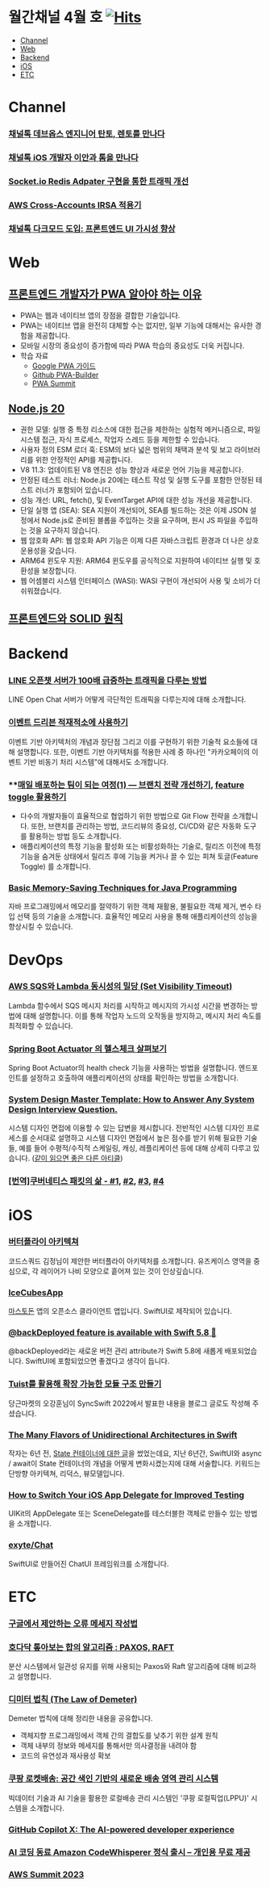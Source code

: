 # 월간채널 4월 호 [![Hits](https://hits.seeyoufarm.com/api/count/incr/badge.svg?url=https%3A%2F%2Fgithub.com%2Fchannel-io%2Fmonthly-channel%2Fblob%2Fmain%2Fissues%2F2023-04.md&count_bg=%2379C83D&title_bg=%23555555&icon=&icon_color=%23E7E7E7&title=hits&edge_flat=false)](https://hits.seeyoufarm.com)

- [Channel](#channel)
- [Web](#web)
- [Backend](#backend)
- [iOS](#ios)
- [ETC](#etc)

# Channel

### [채널톡 데브옵스 엔지니어 탄토, 렌토를 만나다](https://channel.io/ko/blog/devops-developer-interview-tantolento)

### [채널톡 iOS 개발자 이안과 톰을 만나다](https://channel.io/ko/blog/ios-engineer-interview-iantom)

### [Socket.io Redis Adpater 구현을 통한 트래픽 개선](https://channel.io/ko/blog/tech-socketio-redis-adapter-improvement/)

### [AWS Cross-Accounts IRSA 적용기](https://channel.io/ko/blog/tech-aws-cross-accounts-irsa/)

### [채널톡 다크모드 도입: 프론트엔드 UI 가시성 향상](https://channel.io/ko/blog/tech-frontend-darkmode/)

# Web

## **[프론트엔드 개발자가 PWA 알아야 하는 이유](https://yozm.wishket.com/magazine/detail/1969/)**

- PWA는 웹과 네이티브 앱의 장점을 결합한 기술입니다.
- PWA는 네이티브 앱을 완전히 대체할 수는 없지만, 일부 기능에 대해서는 유사한 경험을 제공합니다.
- 모바일 시장의 중요성이 증가함에 따라 PWA 학습의 중요성도 더욱 커집니다.
- 학습 자료
    - [Google PWA 가이드](https://web.dev/learn/pwa/)
    - [Github PWA-Builder](https://github.com/pwa-builder)
    - [PWA Summit](https://pwasummit.org/)

## [Node.js 20](https://nodejs.org/en/blog/announcements/v20-release-announce)

- 권한 모델: 실행 중 특정 리소스에 대한 접근을 제한하는 실험적 메커니즘으로, 파일 시스템 접근, 자식 프로세스, 작업자 스레드 등을 제한할 수 있습니다.
- 사용자 정의 ESM 로더 훅: ESM의 보다 넓은 범위의 채택과 분석 및 보고 라이브러리를 위한 안정적인 API를 제공합니다.
- V8 11.3: 업데이트된 V8 엔진은 성능 향상과 새로운 언어 기능을 제공합니다.
- 안정된 테스트 러너: Node.js 20에는 테스트 작성 및 실행 도구를 포함한 안정된 테스트 러너가 포함되어 있습니다.
- 성능 개선: URL, fetch(), 및 EventTarget API에 대한 성능 개선을 제공합니다.
- 단일 실행 앱 (SEA): SEA 지원이 개선되어, SEA를 빌드하는 것은 이제 JSON 설정에서 Node.js로 준비된 블롭을 주입하는 것을 요구하며, 원시 JS 파일을 주입하는 것을 요구하지 않습니다.
- 웹 암호화 API: 웹 암호화 API 기능은 이제 다른 자바스크립트 환경과 더 나은 상호 운용성을 갖습니다.
- ARM64 윈도우 지원: ARM64 윈도우를 공식적으로 지원하여 네이티브 실행 및 호환성을 보장합니다.
- 웹 어셈블리 시스템 인터페이스 (WASI): WASI 구현이 개선되어 사용 및 소비가 더 쉬워졌습니다.

## ****[프론트엔드와 SOLID 원칙](https://fe-developers.kakaoent.com/2023/230330-frontend-solid/)****

# Backend

### ****[LINE 오픈챗 서버가 100배 급증하는 트래픽을 다루는 방법](https://engineering.linecorp.com/ko/blog/how-line-openchat-server-handles-extreme-traffic-spikes)****

LINE Open Chat 서버가 어떻게 극단적인 트래픽을 다루는지에 대해 소개합니다. 

### [이벤트 드리븐 적재적소에 사용하기](https://tech.kakaopay.com/post/event-driven-architecture/)

이벤트 기반 아키텍처의 개념과 장단점 그리고 이를 구현하기 위한 기술적 요소들에 대해 설명합니다. 또한, 이벤트 기반 아키텍처를 적용한 사례 중 하나인 "카카오페이의 이벤트 기반 비동기 처리 시스템"에 대해서도 소개합니다.

### ****[매일 배포하는 팀이 되는 여정(1) — 브랜치 전략 개선하기](https://medium.com/daangn/%EB%A7%A4%EC%9D%BC-%EB%B0%B0%ED%8F%AC%ED%95%98%EB%8A%94-%ED%8C%80%EC%9D%B4-%EB%90%98%EB%8A%94-%EC%97%AC%EC%A0%95-1-%EB%B8%8C%EB%9E%9C%EC%B9%98-%EC%A0%84%EB%9E%B5-%EA%B0%9C%EC%84%A0%ED%95%98%EA%B8%B0-1a1df85b2cff), [feature toggle 활용하기](https://medium.com/daangn/매일-배포하는-팀이-되는-여정-2-feature-toggle-활용하기-b52c4a1810cd)**

- 다수의 개발자들이 효율적으로 협업하기 위한 방법으로 Git Flow 전략을 소개합니다. 또한, 브랜치를 관리하는 방법, 코드리뷰의 중요성, CI/CD와 같은 자동화 도구를 활용하는 방법 등도 소개합니다.
- 애플리케이션의 특정 기능을 활성화 또는 비활성화하는 기술로, 릴리즈 이전에 특정 기능을 숨겨둔 상태에서 릴리즈 후에 기능을 켜거나 끌 수 있는 피쳐 토글(Feature Toggle) 를 소개합니다.

### [Basic Memory-Saving Techniques for Java Programming](https://medium.com/javarevisited/basic-memory-saving-techniques-for-java-programming-6677a7237a69)

자바 프로그래밍에서 메모리를 절약하기 위한 객체 재활용, 불필요한 객체 제거, 변수 타입 선택 등의 기술을 소개합니다. 효율적인 메모리 사용을 통해 애플리케이션의 성능을 향상시킬 수 있습니다.

# DevOps

### [AWS SQS와 Lambda 동시성의 밀당 (Set Visibility Timeout)](https://medium.com/zigbang/aws-sqs%EC%99%80-lambda-%EB%8F%99%EC%8B%9C%EC%84%B1%EC%9D%98-%EB%B0%80%EB%8B%B9-set-visibility-timeout-2e8f630b0159)

Lambda 함수에서 SQS 메시지 처리를 시작하고 메시지의 가시성 시간을 변경하는 방법에 대해 설명합니다. 이를 통해 작업자 노드의 오작동을 방지하고, 메시지 처리 속도를 최적화할 수 있습니다.

### **[Spring Boot Actuator 의 헬스체크 살펴보기](https://toss.tech/article/how-to-work-health-check-in-spring-boot-actuator)**

Spring Boot Actuator의 health check 기능을 사용하는 방법을 설명합니다. 엔드포인트를 설정하고 호출하여 애플리케이션의 상태를 확인하는 방법을 소개합니다.

### [System Design Master Template: How to Answer Any System Design Interview Question.](https://levelup.gitconnected.com/system-design-master-template-how-to-answer-any-system-design-interview-question-ee5dc332acd5)

시스템 디자인 면접에 이용할 수 있는 답변을 제시합니다. 전반적인 시스템 디자인 프로세스를 순서대로 설명하고 시스템 디자인 면접에서 높은 점수를 받기 위해 필요한 기술들, 예를 들어 수평적/수직적 스케일링, 캐싱, 레플리케이션 등에 대해 상세히 다루고 있습니다. ([같이 읽으면 좋은 다른 아티클](https://iorilan.medium.com/i-asked-this-system-design-question-to-3-guys-during-a-developer-interview-and-none-of-them-gave-9c23abe45687))

### [[번역]쿠버네티스 패킷의 삶 - #1](https://coffeewhale.com/packet-network1)****,**** [#2](https://coffeewhale.com/packet-network2), [#3](https://coffeewhale.com/packet-network3), [#4](https://coffeewhale.com/packet-network4)

# iOS

### [버터플라이 아키텍쳐](https://medium.com/@jungkim/%EB%B2%84%ED%84%B0%ED%94%8C%EB%9D%BC%EC%9D%B4-%EC%95%84%ED%82%A4%ED%85%8D%EC%B2%98%EB%A5%BC-%EC%86%8C%EA%B0%9C%ED%95%A9%EB%8B%88%EB%8B%A4-9d4abd71c3c1)

코드스쿼드 김정님이 제안한 버터플라이 아키텍처를 소개합니다. 유즈케이스 영역을 중심으로, 각 레이어가 나비 모양으로 흩어져 있는 것이 인상깊습니다.

### [IceCubesApp](https://github.com/Dimillian/IceCubesApp)

[마스토돈](https://apps.apple.com/kr/app/mastodon-for-iphone-and-ipad/id1571998974) 앱의 오픈소스 클라이언트 앱입니다. SwiftUI로 제작되어 있습니다.

### [@backDeployed feature is available with Swift 5.8 🚀](https://medium.com/@acakiralar/backdeployed-feature-is-available-with-swift-5-8-99057cbd6aa7)

@backDeployed라는 새로운 버전 관리 attribute가 Swift 5.8에 새롭게 배포되었습니다. SwiftUI에 포함되었으면 좋겠다고 생각이 듭니다.

### [Tuist를 활용해 확장 가능한 모듈 구조 만들기](https://medium.com/daangn/tuist-%EB%A5%BC-%ED%99%9C%EC%9A%A9%ED%95%B4-%EB%AA%A8%EB%93%88-%EA%B5%AC%EC%A1%B0-%EC%9E%90%EB%8F%99%ED%99%94%ED%95%98%EA%B8%B0-f200992d4bf2)

당근마켓의 오강훈님이 SyncSwift 2022에서 발표한 내용을 블로그 글로도 작성해 주셨습니다.

### ****[The Many Flavors of Unidirectional Architectures in Swift](https://betterprogramming.pub/different-flavors-of-unidirectional-architectures-in-swift-781a01380ef6)****

작자는 6년 전, [State 컨테이너에 대한 글](https://jobandtalent.engineering/ios-architecture-an-state-container-based-approach-4f1a9b00b82e)을 썼었는데요, 지난 6년간, SwiftUI와 async / await이 State 컨테이너의 개념을 어떻게 변화시켰는지에 대해 서술합니다. 키워드는 단방향 아키텍쳐, 리덕스, 뷰모델입니다.

### [How to Switch Your iOS App Delegate for Improved Testing](https://qualitycoding.org/ios-app-delegate-testing/)

UIKit의 AppDelegate 또는 SceneDelegate를 테스터블한 객체로 만들수 있는 방법을 소개합니다.

### [exyte/Chat](https://github.com/exyte/Chat)

SwiftUI로 만들어진 ChatUI 프레임워크를 소개합니다.

# ETC

### [구글에서 제안하는 오류 메세지 작성법](https://hyeon9mak.github.io/writing-helpful-error-messages/)

### ****[호다닥 톺아보는 합의 알고리즘 : PAXOS, RAFT](https://gruuuuu.github.io/integration/paxos-raft/)****

분산 시스템에서 일관성 유지를 위해 사용되는 Paxos와 Raft 알고리즘에 대해 비교하고 설명합니다.

### **[디미터 법칙 (The Law of Demeter)](https://johngrib.github.io/wiki/jargon/law-of-demeter/)**

Demeter 법칙에 대해 정리한 내용을 공유합니다.
- 객체지향 프로그래밍에서 객체 간의 결합도를 낮추기 위한 설계 원칙
- 객체 내부의 정보와 메세지를 통해서만 의사결정을 내려야 함
- 코드의 유연성과 재사용성 확보

### ****[쿠팡 로켓배송: 공간 색인 기반의 새로운 배송 영역 관리 시스템](https://medium.com/coupang-engineering/%EC%BF%A0%ED%8C%A1-%EB%A1%9C%EC%BC%93%EB%B0%B0%EC%86%A1-%EA%B3%B5%EA%B0%84-%EC%83%89%EC%9D%B8-%EA%B8%B0%EB%B0%98%EC%9D%98-%EB%B0%B0%EC%86%A1-%EC%98%81%EC%97%AD-%EA%B4%80%EB%A6%AC-%EC%8B%9C%EC%8A%A4%ED%85%9C-a59006bc4b6e)****

빅데이터 기술과 AI 기술을 활용한 로컬배송 관리 시스템인 '쿠팡 로컬픽업(LPPU)' 시스템을 소개합니다. 

### ****[GitHub Copilot X: The AI-powered developer experience](https://github.blog/2023-03-22-github-copilot-x-the-ai-powered-developer-experience/)****

### **[AI 코딩 동료 Amazon CodeWhisperer 정식 출시 – 개인용 무료 제공](https://aws.amazon.com/ko/blogs/korea/amazon-codewhisperer-free-for-individual-use-is-now-generally-available/)**

### **[AWS Summit 2023](https://aws.amazon.com/ko/events/summits/seoul/)**
